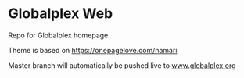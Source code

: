 # Globalplex Web
Repo for Globalplex homepage

Theme is based on https://onepagelove.com/namari

Master branch will automatically be pushed live to www.globalplex.org

